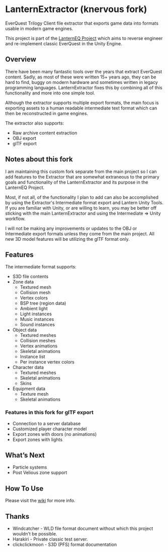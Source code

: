 # LanternExtractor (knervous fork)
EverQuest Trilogy Client file extractor that exports game data into formats usable in modern game engines. 

This project is part of the [LanternEQ Project](https://www.lanterneq.com) which aims to reverse engineer and re-implement classic EverQuest in the Unity Engine.

## Overview
There have been many fantastic tools over the years that extract EverQuest content. Sadly, as most of these were written 15+ years ago, they can be hard to find, buggy on modern hardware and sometimes written in legacy programming languages. LanternExtractor fixes this by combining all of this functionality and more into one simple tool.

Although the extractor supports multiple export formats, the main focus is exporting assets to a human readable intermediate text format which can then be reconstructed in game engines.

The extractor also supports:
  - Raw archive content extraction
  - OBJ export
  - glTF export

## Notes about this fork
I am maintaining this custom fork separate from the main project so I can add features to the Extractor that are somewhat extraneous to the primary goals and functionality of the LanternExtractor and its purpose in the LanternEQ Project.

Most, if not all, of the functionality I plan to add can also be accomplished by using the Extractor's Intermediate format export and Lantern Unity Tools. If you are familiar with Unity, or are willing to learn, you may be better off sticking with the main LanternExtractor and using the Intermediate => Unity workflow.

I will not be making any improvements or updates to the OBJ or Intermediate export formats unless they come from the main project. All new 3D model features will be utilizing the glTF format only.

## Features

The intermediate format supports:
- S3D file contents
- Zone data
  - Textured mesh
  - Collision mesh
  - Vertex colors
  - BSP tree (region data)
  - Ambient light
  - Light instances
  - Music instances
  - Sound instances
- Object data
  - Textured meshes
  - Collision meshes
  - Vertex animations
  - Skeletal animations
  - Instance list
  - Per instance vertex colors
- Character data
  - Textured meshes
  - Skeletal animations
  - Skins
- Equipment data
  - Texture mesh
  - Skeletal animations

### Features in this fork for glTF export
- Connection to a server database
- Customized player character model
- Export zones with doors (no animations)
- Export zones with lights

## What’s Next
  - Particle systems
  - Post Velious zone support

## How To Use
Please visit the [wiki](https://github.com/LanternEQ/LanternExtractor/wiki) for more info.

## Thanks
- Windcatcher - WLD file format document without which this project wouldn't be possible.
- Harakiri - Private classic test server.
- clickclickmoon - S3D (PFS) format documentation
